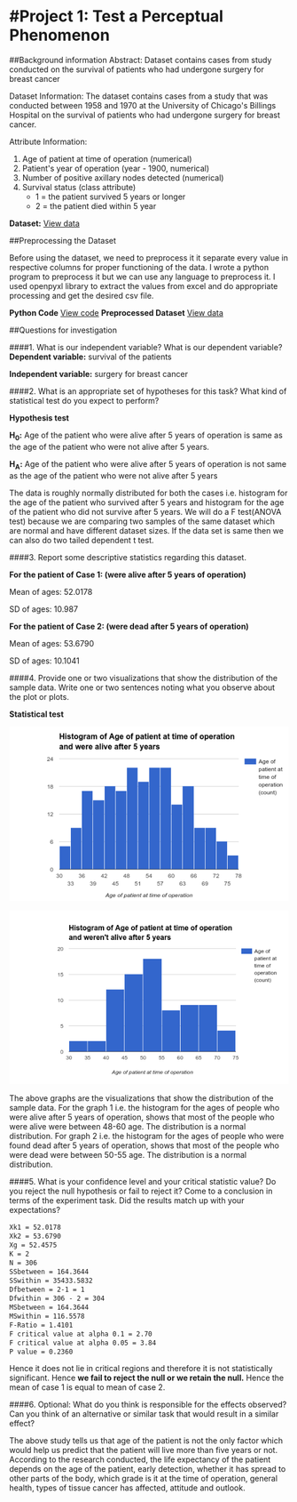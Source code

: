 # #Project 1: Test a Perceptual Phenomenon
##Background information
Abstract: Dataset contains cases from study conducted on the survival of patients who had undergone surgery for breast cancer

Dataset Information: The dataset contains cases from a study that was conducted between 1958 and 1970 at the University of Chicago's Billings Hospital on the survival of patients who had undergone surgery for breast cancer.

Attribute Information:

1. Age of patient at time of operation (numerical) 
2. Patient's year of operation (year - 1900, numerical) 
3. Number of positive axillary nodes detected (numerical) 
4. Survival status (class attribute) 
	* 1 = the patient survived 5 years or longer 
	* 2 = the patient died within 5 year

**Dataset:** [View data](Book2.xlsx)

##Preprocessing the Dataset

Before using the dataset, we need to preprocess it it separate every value in respective columns for proper functioning of the data. I wrote a python program to preprocess it but we can use any language to preprocess it. I used openpyxl library to extract the values from excel and do appropriate processing and get the desired csv file.

**Python Code** [View code](preprocess.py)
**Preprocessed Dataset** [View data](prep.csv)

##Questions for investigation

####1. What is our independent variable? What is our dependent variable?
**Dependent variable:** survival of the patients

**Independent variable:** surgery for breast cancer

####2. What is an appropriate set of hypotheses for this task? What kind of statistical test do you expect to perform?

**Hypothesis test**

**H<sub>0</sub>:** Age of the patient who were alive after 5 years of operation is same as the age of the patient who were not alive after 5 years.

**H<sub>A</sub>:** Age of the patient who were alive after 5 years of operation is not same as the age of the patient who were not alive after 5 years


The data is roughly normally distributed for both the cases i.e. histogram for the age of the patient who survived after 5 years and histogram for the age of the patient who did not survive after 5 years. We will do a F test(ANOVA test) because we are comparing two samples of the same dataset which are normal and have different dataset sizes. If the data set is same then we can also do two tailed dependent t test.

####3. Report some descriptive statistics regarding this dataset.

**For the patient of Case 1: (were alive after 5 years of operation)**

Mean of ages: 52.0178

SD of ages: 10.987

**For the patient of Case 2: (were dead after 5 years of operation)**

Mean of ages: 53.6790

SD of ages: 10.1041

####4. Provide one or two visualizations that show the distribution of the sample data. Write one or two sentences noting what you observe about the plot or plots.

**Statistical test**

![Normal probability plot for Case 1](werealive.png) 

![Normal probability plot for Case2](werenotalive.png)

The above graphs are the visualizations that show the distribution of the sample data. For the graph 1 i.e. the histogram for the ages of people who were alive after 5 years of operation, shows that most of the people who were alive were between 48-60 age. The distribution is a normal distribution.
For graph 2 i.e. the histogram for the ages of people who were found dead after 5 years of operation, shows that most of the people who were dead were between 50-55 age. The distribution is a normal distribution.


####5. What is your confidence level and your critical statistic value? Do you reject the null hypothesis or fail to reject it? Come to a conclusion in terms of the experiment task. Did the results match up with your expectations?

```
Xk1 = 52.0178
Xk2 = 53.6790
Xg = 52.4575
K = 2
N = 306
SSbetween = 164.3644
SSwithin = 35433.5832
Dfbetween = 2-1 = 1
Dfwithin = 306 - 2 = 304
MSbetween = 164.3644
MSwithin = 116.5578
F-Ratio = 1.4101
F critical value at alpha 0.1 = 2.70
F critical value at alpha 0.05 = 3.84
P value = 0.2360
```

Hence it does not lie in critical regions and therefore it is not statistically significant.
Hence **we fail to reject the null or we retain the null.**
Hence the mean of case 1 is equal to mean of case 2.

####6. Optional: What do you think is responsible for the effects observed? Can you think of an alternative or similar task that would result in a similar effect?

The above study tells us that age of the patient is not the only factor which would help us predict that the patient will live more than five years or not. According to the research conducted, the life expectancy of the patient depends on the age of the patient, early detection, whether it has spread to other parts of the body, which grade is it at the time of operation, general health, types of tissue cancer has affected, attitude and outlook.




